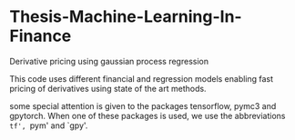 # Thesis-Machine-Learning-In-Finance
Derivative pricing using gaussian process regression 

This code uses different financial and regression models enabling fast pricing of derivatives using state of the art methods.

some special attention is given to the packages tensorflow, pymc3 and gpytorch. When one of these packages is used, we use the abbreviations `tf', `pym' and `gpy'.

